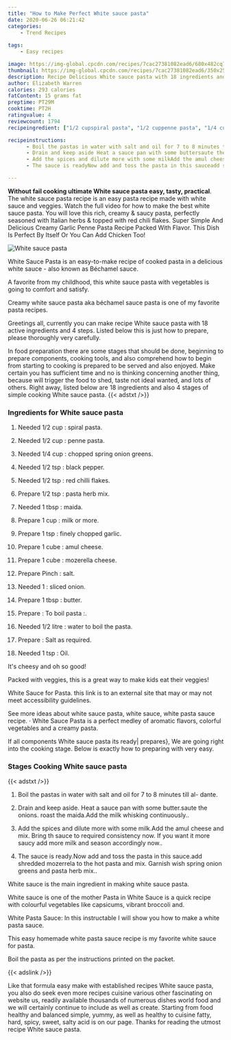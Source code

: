 ```yaml
---
title: "How to Make Perfect White sauce pasta"
date: 2020-06-26 06:21:42
categories:
    - Trend Recipes
    
tags:
    - Easy recipes

image: https://img-global.cpcdn.com/recipes/7cac27381082ead6/680x482cq70/white-sauce-pasta-recipe-main-photo.jpg
thumbnail: https://img-global.cpcdn.com/recipes/7cac27381082ead6/350x250cq70/white-sauce-pasta-recipe-main-photo.jpg
description: Recipe Delicious White sauce pasta with 18 ingredients and 4 stages of easy cooking.
author: Elizabeth Warren
calories: 293 calories
fatContent: 15 grams fat
preptime: PT29M
cooktime: PT2H
ratingvalue: 4
reviewcount: 1794
recipeingredient: ["1/2 cupspiral pasta", "1/2 cuppenne pasta", "1/4 cupchopped spring onion greens", "1/2 tspblack pepper", "1/2 tspred chilli flakes", "1/2 tsppasta herb mix", "1 tbspmaida", "1 cupmilk or more", "1 tspfinely chopped garlic", "1 cubeamul cheese", "1 cubemozerella cheese", "Pinchsalt", "1sliced onion", "1 tbspbutter", "To boil pasta ", "1/2 litrewater to boil the pasta", "Salt as required", "1 tspOil"]

recipeinstructions: 
      - Boil the pastas in water with salt and oil for 7 to 8 minutes till al dante 
      - Drain and keep aside Heat a sauce pan with some buttersaute the onions roast the maidaAdd the milk whisking continuously 
      - Add the spices and dilute more with some milkAdd the amul cheese and mix Bring th sauce to required consistency now If you want it more saucy add more milk and season accordingly now 
      - The sauce is readyNow add and toss the pasta in this sauceadd shredded mozerrela to the hot pasta and mix Garnish wish spring onion greens and pasta herb mix

---
```




**Without fail cooking ultimate White sauce pasta easy, tasty, practical**. The white sauce pasta recipe is an easy pasta recipe made with white sauce and veggies. Watch the full video for how to make the best white sauce pasta. You will love this rich, creamy &amp; saucy pasta, perfectly seasoned with Italian herbs &amp; topped with red chili flakes. Super Simple And Delicious Creamy Garlic Penne Pasta Recipe Packed With Flavor. This Dish Is Perfect By Itself Or You Can Add Chicken Too!


![White sauce pasta](https://img-global.cpcdn.com/recipes/7cac27381082ead6/680x482cq70/white-sauce-pasta-recipe-main-photo.jpg "White sauce pasta")



White Sauce Pasta is an easy-to-make recipe of cooked pasta in a delicious white sauce - also known as Béchamel sauce.

A favorite from my childhood, this white sauce pasta with vegetables is going to comfort and satisfy.

Creamy white sauce pasta aka béchamel sauce pasta is one of my favorite pasta recipes.


Greetings all, currently you can make recipe White sauce pasta with 18 active ingredients and 4 steps. Listed below this is just how to prepare, please thoroughly very carefully.

In food preparation there are some stages that should be done, beginning to prepare components, cooking tools, and also comprehend how to begin from starting to cooking is prepared to be served and also enjoyed. Make certain you has sufficient time and no is thinking concerning another thing, because will trigger the food to shed, taste not ideal wanted, and lots of others. Right away, listed below are 18 ingredients and also 4 stages of simple cooking White sauce pasta.
{{< adstxt />}}

### Ingredients for White sauce pasta


1. Needed 1/2 cup : spiral pasta.

1. Needed 1/2 cup : penne pasta.

1. Needed 1/4 cup : chopped spring onion greens.

1. Needed 1/2 tsp : black pepper.

1. Needed 1/2 tsp : red chilli flakes.

1. Prepare 1/2 tsp : pasta herb mix.

1. Needed 1 tbsp : maida.

1. Prepare 1 cup : milk or more.

1. Prepare 1 tsp : finely chopped garlic.

1. Prepare 1 cube : amul cheese.

1. Prepare 1 cube : mozerella cheese.

1. Prepare Pinch : salt.

1. Needed 1 : sliced onion.

1. Prepare 1 tbsp : butter.

1. Prepare  : To boil pasta :.

1. Needed 1/2 litre : water to boil the pasta.

1. Prepare  : Salt as required.

1. Needed 1 tsp : Oil.


It&#39;s cheesy and oh so good!

Packed with veggies, this is a great way to make kids eat their veggies!

White Sauce for Pasta. this link is to an external site that may or may not meet accessibility guidelines.

See more ideas about white sauce pasta, white sauce, white pasta sauce recipe. · White Sauce Pasta is a perfect medley of aromatic flavors, colorful vegetables and a creamy pasta.


If all components White sauce pasta its ready| prepares}, We are going right into the cooking stage. Below is exactly how to preparing with very easy.

### Stages Cooking White sauce pasta

{{< adstxt />}}


1. Boil the pastas in water with salt and oil for 7 to 8 minutes till al- dante.



1. Drain and keep aside. Heat a sauce pan with some butter.saute the onions. roast the maida.Add the milk whisking continuously..



1. Add the spices and dilute more with some milk.Add the amul cheese and mix. Bring th sauce to required consistency now. If you want it more saucy add more milk and season accordingly now..



1. The sauce is ready.Now add and toss the pasta in this sauce.add shredded mozerrela to the hot pasta and mix. Garnish wish spring onion greens and pasta herb mix..




White sauce is the main ingredient in making white sauce pasta.

White sauce is one of the mother Pasta in White Sauce is a quick recipe with colourful vegetables like capsicums, vibrant broccoli and.

White Pasta Sauce: In this instructable I will show you how to make a white pasta sauce.

This easy homemade white pasta sauce recipe is my favorite white sauce for pasta.

Boil the pasta as per the instructions printed on the packet.


{{< adslink />}}

Like that formula easy make with established recipes White sauce pasta, you also do seek even more recipes cuisine various other fascinating on website us, readily available thousands of numerous dishes world food and we will certainly continue to include as well as create. Starting from food healthy and balanced simple, yummy, as well as healthy to cuisine fatty, hard, spicy, sweet, salty acid is on our page. Thanks for reading the utmost recipe White sauce pasta.
